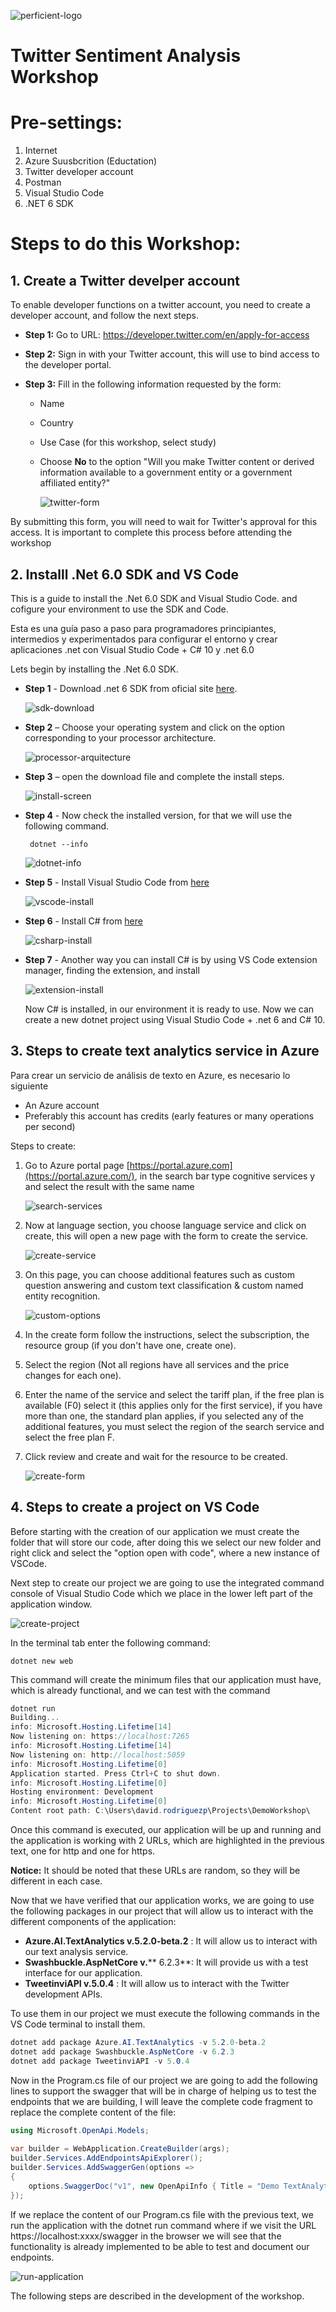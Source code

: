 ![perficient-logo](images/picture1.jpg)

# **T**witter Sentiment Analysis Workshop

# Pre-settings:

1. Internet
2. Azure Suusbcrition (Eductation)
3. Twitter developer account
4. Postman
5. Visual Studio Code
6. .NET 6 SDK

# Steps to do this Workshop:

## 1. **Create a Twitter develper account**

To enable developer functions on a twitter account, you need to create a developer account, and follow the next steps.

- **Step 1:** Go to URL: https://developer.twitter.com/en/apply-for-access

- **Step 2:** Sign in with your Twitter account, this will use to bind access to the developer portal.

- **Step 3:** Fill in the following information requested by the form:

  - Name

  - Country

  - Use Case (for this workshop, select study)

  - Choose **No** to the option &quot;Will you make Twitter content or derived information available to a government entity or a government affiliated entity?&quot;

    ![twitter-form](images/twitterform.png)

By submitting this form, you will need to wait for Twitter's approval for this access. It is important to complete this process before attending the workshop

## 2. **Installl .Net 6.0 SDK and VS Code**

This is a guide to install the .Net 6.0 SDK and Visual Studio Code. and cofigure your environment to use the SDK and Code.

Esta es una guía paso a paso para programadores principiantes, intermedios y experimentados para configurar el entorno y crear aplicaciones .net con Visual Studio Code + C# 10 y .net 6.0

Lets begin by installing the .Net 6.0 SDK.

- **Step 1** - Download .net 6 SDK from oficial site [here](https://dotnet.microsoft.com/en-us/download).

    ![sdk-download](images/sdkdownload.png)

- **Step 2** – Choose your operating system and click on the option corresponding to your processor architecture.

    ![processor-arquitecture](images/processor-arquitecture.png)

- **Step 3** – open the download file and complete the install steps.

    ![install-screen](images/installscreen.png)

- **Step 4** - Now check the installed version, for that we will use the following command.
    
    ``` dotnet --info```
    
    ![dotnet-info](images/dotnetinfo.png)

- **Step 5** - Install Visual Studio Code from [here](https://code.visualstudio.com/download)

    ![vscode-install](images/vscodeinstall.png)


- **Step 6** - Install C# from [here](https://marketplace.visualstudio.com/items?itemName=ms-dotnettools.csharp)

    ![csharp-install](images/csharpinstall.png)


- **Step 7** - Another way you can install C# is by using VS Code extension manager, finding the extension, and install

    ![extension-install](images/extensioninstall.png)

    Now C# is installed, in our environment it is ready to use. Now we can create a new dotnet project using Visual Studio Code + .net 6 and C# 10.

## 3. **Steps to create text analytics service in Azure**

Para crear un servicio de análisis de texto en Azure, es necesario lo siguiente

- An Azure account
- Preferably this account has credits (early features or many operations per second)

Steps to create:

1. Go to Azure portal page [https://portal.azure.com](https://portal.azure.com/), in the search bar type cognitive services y and select the result with the same name

    ![search-services](images/searchservices.png)

2. Now at language section, you choose language service and click on create, this will open a new page with the form to create the service.

    ![create-service](images/createservice.png)

3. On this page, you can choose additional features such as custom question answering and custom text classification & custom named entity recognition. 
   
    ![custom-options](images/customoptions.png)

4. In the create form follow the instructions, select the subscription, the resource group (if you don't have one, create one).
5. Select the region (Not all regions have all services and the price changes for each one).
6. Enter the name of the service and select the tariff plan, if the free plan is available (F0) select it (this applies only for the first service), if you have more than one, the standard plan applies, if you selected any of the additional features, you must select the region of the search service and select the free plan F.
7. Click review and create and wait for the resource to be created.
   
   ![create-form](images/createform.png)

## 4. **Steps to create a project on VS Code**

Before starting with the creation of our application we must create the folder that will store our code, after doing this we select our new folder and right click and select the &quot;option open with code&quot;, where a new instance of VSCode.

Next step to create our project we are going to use the integrated command console of Visual Studio Code which we place in the lower left part of the application window.

![create-project](images/createproject.png)

In the terminal tab enter the following command:

```dotnet new web```

This command will create the minimum files that our application must have, which is already functional, and we can test with the command

```c# 
dotnet run
Building...
info: Microsoft.Hosting.Lifetime[14]
Now listening on: https://localhost:7265
info: Microsoft.Hosting.Lifetime[14]
Now listening on: http://localhost:5059
info: Microsoft.Hosting.Lifetime[0]
Application started. Press Ctrl+C to shut down.
info: Microsoft.Hosting.Lifetime[0]
Hosting environment: Development
info: Microsoft.Hosting.Lifetime[0]
Content root path: C:\Users\david.rodriguezp\Projects\DemoWorkshop\
```

Once this command is executed, our application will be up and running and the application is working with 2 URLs, which are highlighted in the previous text, one for http and one for https.

**Notice:** It should be noted that these URLs are random, so they will be different in each case.

Now that we have verified that our application works, we are going to use the following packages in our project that will allow us to interact with the different components of the application:

- **Azure.AI.TextAnalytics v.5.2.0-beta.2** : It will allow us to interact with our text analysis service.
- **Swashbuckle.AspNetCore v.**** 6.2.3**: It will provide us with a test interface for our application.
- **TweetinviAPI v.5.0.4** : It will allow us to interact with the Twitter development APIs.

To use them in our project we must execute the following commands in the VS Code terminal to install them.

```c#
dotnet add package Azure.AI.TextAnalytics -v 5.2.0-beta.2
dotnet add package Swashbuckle.AspNetCore -v 6.2.3
dotnet add package TweetinviAPI -v 5.0.4
```

Now in the Program.cs file of our project we are going to add the following lines to support the swagger that will be in charge of helping us to test the endpoints that we are building, I will leave the complete code fragment to replace the complete content of the file:

```c#    
using Microsoft.OpenApi.Models;
	 
var builder = WebApplication.CreateBuilder(args);
builder.Services.AddEndpointsApiExplorer();
builder.Services.AddSwaggerGen(options =>
{
    options.SwaggerDoc("v1", new OpenApiInfo { Title = "Demo TextAnalytics Api", Version = "v1" });
});

```

If we replace the content of our Program.cs file with the previous text, we run the application with the dotnet run command where if we visit the URL https://localhost:xxxx/swagger in the browser we will see that the functionality is already implemented to be able to test and document our endpoints.

![run-application](images/runapplication.png)

The following steps are described in the development of the workshop.